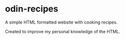 # odin-recipes
A simple HTML formatted website with cooking recipes.

Created to improve my personal knowledge of the HTML. 